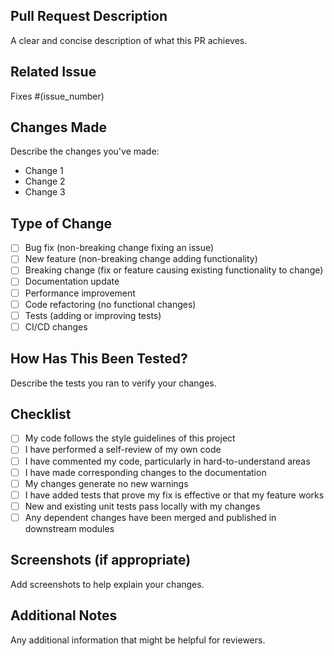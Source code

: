 ## Pull Request Description
A clear and concise description of what this PR achieves.

## Related Issue
Fixes #(issue_number)

## Changes Made
Describe the changes you've made:
- Change 1
- Change 2
- Change 3

## Type of Change
- [ ] Bug fix (non-breaking change fixing an issue)
- [ ] New feature (non-breaking change adding functionality)
- [ ] Breaking change (fix or feature causing existing functionality to change)
- [ ] Documentation update
- [ ] Performance improvement
- [ ] Code refactoring (no functional changes)
- [ ] Tests (adding or improving tests)
- [ ] CI/CD changes

## How Has This Been Tested?
Describe the tests you ran to verify your changes.

## Checklist
- [ ] My code follows the style guidelines of this project
- [ ] I have performed a self-review of my own code
- [ ] I have commented my code, particularly in hard-to-understand areas
- [ ] I have made corresponding changes to the documentation
- [ ] My changes generate no new warnings
- [ ] I have added tests that prove my fix is effective or that my feature works
- [ ] New and existing unit tests pass locally with my changes
- [ ] Any dependent changes have been merged and published in downstream modules

## Screenshots (if appropriate)
Add screenshots to help explain your changes.

## Additional Notes
Any additional information that might be helpful for reviewers. 